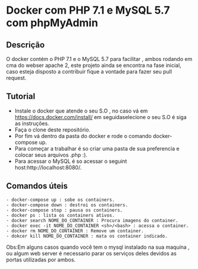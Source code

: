 # Docker com PHP  7.1 e MySQL 5.7 com phpMyAdmin

## Descrição
O docker contém o PHP 7.1 e o MySQL 5.7 para facilitar , ambos rodando em cma do webser apache 2, este projeto ainda se encontra na fase inicial, caso esteja disposto a contribuir fique a vontade para fazer seu pull request.

## Tutorial
   - Instale o docker que atende o seu S.O , no caso vá em https://docs.docker.com/install/ em seguidaselecione o seu S.O é siga as instruções.
   - Faça o clone deste repositório.
   - Por fim vá dentro da pasta do docker e rode o comando docker-compose up.
   - Para começar a trabalhar é so criar uma pasta de sua preferencia e colocar seus arquivos .php :).
   - Para acessar o MySQL é so acessar o seguint host:http://localhost:8080/.

## Comandos úteis
    - docker-compose up : sobe os containers.
    - docker-compose down : destroi os containers.
    - docker-compose stop : pausa os containers.
    - docker ps : lista os containers ativos.
    - docker search NOME_DO_CONTAINER : Procura imagens do container.
    - docker exec -it NOME_DO_CONTAINER <sh>/<bash> : acessa o container.
    - docker rm NOME_DO_CONTAINER : Remove um container.
    - dokcer kill NOME_DO_CONTAINER : mata os container indicado.
Obs:Em alguns casos quando você tem o mysql instalado na sua maquína , ou algum web server é necessario parar os serviços deles devidos as portas utilizadas por ambos.
